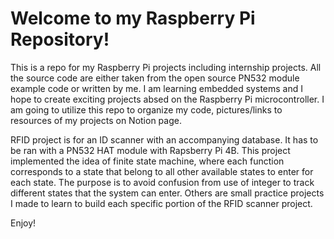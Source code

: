 # Welcome to my Raspberry Pi Repository!
This is a repo for my Raspberry Pi projects including internship projects. All the source code are either taken from the open source PN532 module example code or written by me.
I am learning embedded systems and I hope to create exciting projects absed on the Raspberry Pi microcontroller.
I am going to utilize this repo to organize my code, pictures/links to resources of my projects on Notion page. 

RFID project is for an ID scanner with an accompanying database. It has to be ran with a PN532 HAT module with Rapsberry Pi 4B. This project implemented the idea of finite state machine, where each function corresponds to a state that belong to all other available states to enter for each state. The purpose is to avoid confusion from use of integer to track different states that the system can enter. 
Others are small practice projects I made to learn to build each specific portion of the RFID scanner project.

Enjoy!
